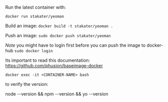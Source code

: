 
Run the latest container with:

`docker run stakater/yeoman`

Build an image:
`docker build -t stakater/yeoman .`

Push an image:
`sudo docker push stakater/yeoman`

_Note_ you might have to login first before you can push the image to docker-hub `sudo docker login`

Its important to read this documentation: https://github.com/phusion/baseimage-docker

`docker exec -it <CONTAINER-NAME> bash`

to verify the version:

node --version && npm --version && yo --version